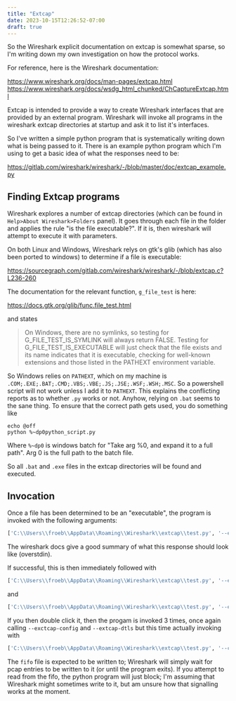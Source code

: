 ```yaml
---
title: "Extcap"
date: 2023-10-15T12:26:52-07:00
draft: true
---
```


So the Wireshark explicit documentation on extcap is somewhat sparse,
so I'm writing down my own investigation on how the protocol works.

For reference, here is the Wireshark documentation:

https://www.wireshark.org/docs/man-pages/extcap.html
https://www.wireshark.org/docs/wsdg_html_chunked/ChCaptureExtcap.html

Extcap is intended to provide a way to create Wireshark interfaces that
are provided by an external program. Wireshark will invoke all programs
in the wireshark extcap directories at startup and ask it to list it's interfaces.
<!--more-->
So I've written a simple python program that is systematically writing
down what is being passed to it. There is an example python program which
I'm using to get a basic idea of what the responses need to be:

https://gitlab.com/wireshark/wireshark/-/blob/master/doc/extcap_example.py

## Finding Extcap programs

Wireshark explores a number of extcap directories (which can be found in
`Help>About Wireshark>Folders` panel). It goes through each file in the folder and
applies the rule "is the file executable?". If it is, then wireshark will attempt
to execute it with parameters.

On both Linux and Windows, Wireshark relys on gtk's glib (which has also
been ported to windows) to determine if a file is executable:

https://sourcegraph.com/gitlab.com/wireshark/wireshark/-/blob/extcap.c?L236-260

The documentation for the relevant function, `g_file_test` is here:

https://docs.gtk.org/glib/func.file_test.html

and states

> On Windows, there are no symlinks, so testing for G_FILE_TEST_IS_SYMLINK will always return FALSE.
> Testing for G_FILE_TEST_IS_EXECUTABLE will just check that the file exists and its name indicates
> that it is executable, checking for well-known extensions and those listed in the PATHEXT environment variable.

So Windows relies on `PATHEXT`, which on my machine is `.COM;.EXE;.BAT;.CMD;.VBS;.VBE;.JS;.JSE;.WSF;.WSH;.MSC`. So
a powershell script will not work unless I add it to `PATHEXT`. This explains the conflicting reports as to whether `.py` works
or not. Anyhow, relying on `.bat` seems to the sane thing. To ensure that the correct path gets used, you do
something like

```
echo @off
python %~dp0python_script.py
```

Where `%~dp0` is windows batch for "Take arg %0, and expand it to a full path". Arg 0 is the full path
to the batch file.

So all `.bat` and `.exe` files in the extcap directories will be found and executed.

## Invocation
Once a file has been determined to be an "executable", the program is invoked with the following arguments:
```sh
['C:\\Users\\froeb\\AppData\\Roaming\\Wireshark\\extcap\\test.py', '--extcap-interfaces', '--extcap-version=4.0']
```
The wireshark docs give a good summary of what this response should look like (overstdin).

If successful, this is then immediately followed with
```sh
['C:\\Users\\froeb\\AppData\\Roaming\\Wireshark\\extcap\\test.py', '--extcap-config', '--extcap-interface', 'TestExample1']
```
and
```sh
['C:\\Users\\froeb\\AppData\\Roaming\\Wireshark\\extcap\\test.py', '--extcap-dlts', '--extcap-interface', 'TestExample1']
```
If you then double click it, then the progam is invoked 3 times, once again calling `--exctcap-config` and `--extcap-dtls`
but this time actually invoking with
```sh
['C:\\Users\\froeb\\AppData\\Roaming\\Wireshark\\extcap\\test.py', '--capture', '--extcap-interface', 'TestExample1', '--fifo', '\\\\.\\pipe\\wireshark_extcap_TestExample1_20231015130917']
```
The `fifo` file is expected to be written to; Wireshark will simply wait for pcap entries to be written to it (or until the program exits).
If you attempt to read from the fifo, the python program will just block; I'm assuming that Wireshark might sometimes write to it, but
am unsure how that signalling works at the moment.
